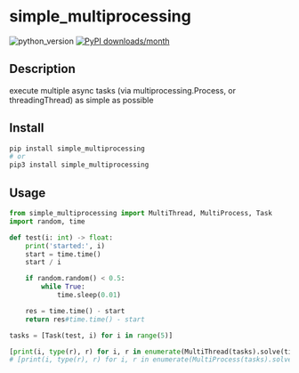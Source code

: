 # simple_multiprocessing

![python_version](https://img.shields.io/static/v1?label=Python&message=3.5%20|%203.6%20|%203.7&color=blue) [![PyPI downloads/month](https://img.shields.io/pypi/dm/simple_multiprocessing?logo=pypi&logoColor=white)](https://pypi.python.org/pypi/simple_multiprocessing)

## Description

execute multiple async tasks (via multiprocessing.Process, or threadingThread) as simple as possible

## Install

~~~~bash
pip install simple_multiprocessing
# or
pip3 install simple_multiprocessing
~~~~

## Usage

~~~~python
from simple_multiprocessing import MultiThread, MultiProcess, Task
import random, time

def test(i: int) -> float:
    print('started:', i)
    start = time.time()
    start / i

    if random.random() < 0.5:
        while True:
            time.sleep(0.01)

    res = time.time() - start
    return res#time.time() - start

tasks = [Task(test, i) for i in range(5)]

[print(i, type(r), r) for i, r in enumerate(MultiThread(tasks).solve(timeout=1))]
# [print(i, type(r), r) for i, r in enumerate(MultiProcess(tasks).solve(timeout=1))]
~~~~